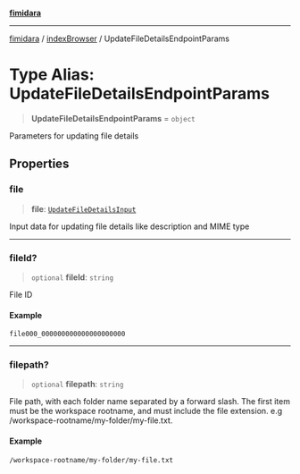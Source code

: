 [**fimidara**](../../README.md)

***

[fimidara](../../modules.md) / [indexBrowser](../README.md) / UpdateFileDetailsEndpointParams

# Type Alias: UpdateFileDetailsEndpointParams

> **UpdateFileDetailsEndpointParams** = `object`

Parameters for updating file details

## Properties

### file

> **file**: [`UpdateFileDetailsInput`](UpdateFileDetailsInput.md)

Input data for updating file details like description and MIME type

***

### fileId?

> `optional` **fileId**: `string`

File ID

#### Example

```
file000_000000000000000000000
```

***

### filepath?

> `optional` **filepath**: `string`

File path, with each folder name separated by a forward slash. The first item must be the workspace rootname, and must include the file extension. e.g /workspace-rootname/my-folder/my-file.txt.

#### Example

```
/workspace-rootname/my-folder/my-file.txt
```
